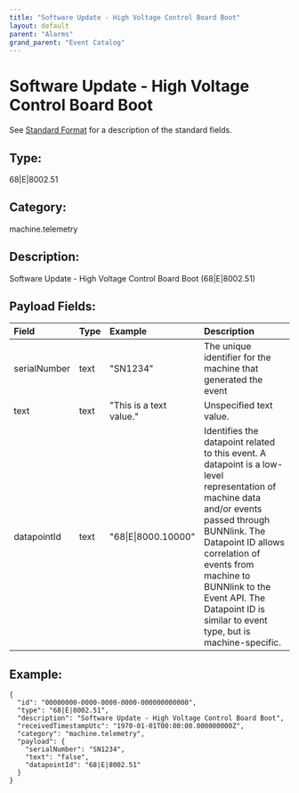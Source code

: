 ```yaml
---
title: "Software Update - High Voltage Control Board Boot"
layout: default
parent: "Alarms"
grand_parent: "Event Catalog"
---
```


# Software Update - High Voltage Control Board Boot

See [Standard Format](/event-subscriptions/event-format) for a description of the standard fields.

## Type:

68\|E\|8002.51

## Category:

machine.telemetry

## Description: 

Software Update - High Voltage Control Board Boot (68\|E\|8002.51)

## Payload Fields:

| Field | Type | Example | Description |
|:------|:-----|:--------|:------------|
| serialNumber | text | "SN1234" | The unique identifier for the machine that generated the event |
| text | text | "This is a text value." | Unspecified text value. |
| datapointId | text | "68\|E\|8000.10000" | Identifies the datapoint related to this event. A datapoint is a low-level representation of machine data and/or events passed through BUNNlink. The Datapoint ID allows correlation of events from machine to BUNNlink to the Event API. The Datapoint ID is similar to event type, but is machine-specific. |

## Example:

```
{
  "id": "00000000-0000-0000-0000-000000000000",
  "type": "68|E|8002.51",
  "description": "Software Update - High Voltage Control Board Boot",
  "receivedTimestampUtc": "1970-01-01T00:00:00.000000000Z",
  "category": "machine.telemetry",
  "payload": {
    "serialNumber": "SN1234",
    "text": "false",
    "datapointId": "68|E|8002.51"
  }
}
```
